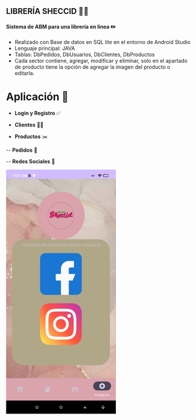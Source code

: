 ## LIBRERÍA SHECCID  :iphone::notebook_with_decorative_cover:

#### Sistema de ABM para una librería en linea :pencil2:
-  Realizado con Base de datos en SQL lite en el entorno de Android Studio
-  Lenguaje principal: JAVA
-  Tablas: DbPedidos, DbUsuarios, DbClientes, DbProductos
-  Cada sector contiene, agregar, modificar y eliminar, solo en el apartado de producto tiene la opción de agregar la imagen del producto o editarla. 

# Aplicación :calling:
- **Login y Registro** :white_check_mark:
  


- **Clientes** :man::woman:


- **Productos** :scissors:



-- **Pedidos** :memo:



-- **Redes Sociales** :memo:

<img width="300" src="https://github.com/Kira2602/imagenes/blob/main/Libreria_contactos.jpeg"> 


